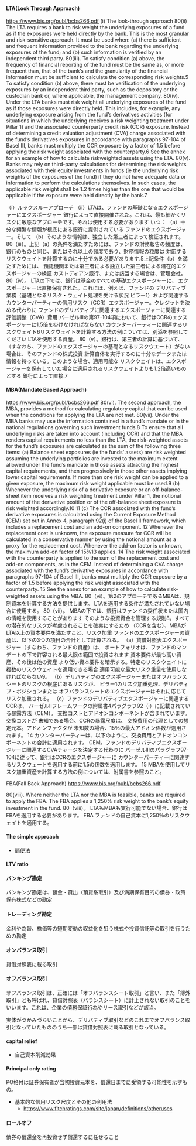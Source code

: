 #### LTA(Look Through Approach)
https://www.bis.org/publ/bcbs266.pdf
(i) The look-through approach 80(ii) The LTA requires a bank to risk weight the underlying exposures of a fund as if the exposures were held directly by the bank. This is the most granular and risk-sensitive approach. It must be used when: (a) there is sufficient and frequent information provided to the bank regarding the underlying exposures of the fund; and (b) such information is verified by an independent third party. 80(iii). To satisfy condition (a) above, the frequency of financial reporting of the fund must be the same as, or more frequent than, that of the bank’s and the granularity of the financial information must be sufficient to calculate the corresponding risk weights.5 To satisfy condition (b) above, there must be verification of the underlying exposures by an independent third party, such as the depository or the custodian bank or, where applicable, the management company. 80(iv). Under the LTA banks must risk weight all underlying exposures of the fund as if those exposures were directly held. This includes, for example, any underlying exposure arising from the fund’s derivatives activities (for situations in which the underlying receives a risk weighting treatment under Pillar 1) and the associated counterparty credit risk (CCR) exposure. Instead of determining a credit valuation adjustment (CVA) charge associated with the fund’s derivatives exposures in accordance with paragraphs 97-104 of Basel III, banks must multiply the CCR exposure by a factor of 1.5 before applying the risk weight associated with the counterparty.6 See the annex for an example of how to calculate riskweighted assets using the LTA. 80(v). Banks may rely on third-party calculations for determining the risk weights associated with their equity investments in funds (ie the underlying risk weights of the exposures of the fund) if they do not have adequate data or information to perform the calculations themselves. In such cases, the applicable risk weight shall be 1.2 times higher than the one that would be applicable if the exposure were held directly by the bank.7

（i）ルックスルーアプローチ
（ii）LTAは、ファンドの基礎となるエクスポージャーにエクスポージャー
銀行によって直接開催された。これは、最も細かくリスクに敏感なアプローチです。それは使用する必要があります
いつ：
（a）十分な頻繁な情報が根底にある銀行に提供されている
ファンドのエクスポージャー。そして
（b）そのような情報は、独立した第三者によって検証されます。
80（iii）。上記（a）の条件を満たすためには、ファンドの財務報告の頻度は、
銀行のものと同じ、またはそれ以上の頻度であり、財務情報の粒度は
対応するリスクウェイトを計算するのに十分である必要があります.5上記条件（b）を満たすためには、
預託機関または第三者による独立した第三者による潜在的エクスポージャーの検証
カストディアン銀行、または該当する場合は、管理会社。
80（iv）。 LTAの下では、銀行は基金のすべての基礎エクスポージャーに、
エクスポージャーは直接保有された。これには、例えば、ファンドの
デリバティブ業務（基礎となるリスク・ウェイト処理を受ける状況
ピラー1）および関連するカウンターパーティーの信用リスク（CCR）エクスポージャー。クレジットを決める代わりに
ファンドのデリバティブに関連するエクスポージャーに関連する評価調整（CVA）費用
バーゼルⅢの第97-104項において、銀行はCCRのエクスポージャーに1.5倍を掛けなければならない
カウンターパーティーに関連するリスクウェイト6リスクウェイトを計算する方法の例については、別添を参照してください
LTAを使用する資産。
80（v）。銀行は、第三者の計算に基づいて、
（すなわち、ファンドのエクスポージャーの基礎となるリスクウエート）がない場合は、そのファンドの株式投資
計算自体を実行するのに十分なデータまたは情報を持っている。このような場合、適用可能な
リスクウェイトは、エクスポージャーを保有していた場合に適用されるリスクウェイトよりも1.2倍高いものとする
銀行によって直接.7

#### MBA(Mandate Based Approach)
https://www.bis.org/publ/bcbs266.pdf
80(vi). The second approach, the MBA, provides a method for calculating regulatory capital that can
be used when the conditions for applying the LTA are not met. 
80(vii). Under the MBA banks may use the information contained in a fund’s mandate or in the national
regulations governing such investment funds.8 To ensure that all underlying risks are taken into account
(including CCR) and that the MBA renders capital requirements no less than the LTA, the risk-weighted
assets for the fund’s exposures are calculated as the sum of the following three items:
(a) Balance sheet exposures (ie the funds’ assets) are risk weighted assuming the underlying
portfolios are invested to the maximum extent allowed under the fund’s mandate in those
assets attracting the highest capital requirements, and then progressively in those other assets
implying lower capital requirements. If more than one risk weight can be applied to a given
exposure, the maximum risk weight applicable must be used.9
(b) Whenever the underlying risk of a derivative exposure or an off-balance-sheet item receives a
risk weighting treatment under Pillar 1, the notional amount of the derivative position or of the
off-balance sheet exposure is risk weighted accordingly.10 11
(c) The CCR associated with the fund’s derivative exposures is calculated using the Current
Exposure Method (CEM) set out in Annex 4, paragraph 92(i) of the Basel II framework, which
includes a replacement cost and an add-on component.
12 Whenever the replacement cost is
unknown, the exposure measure for CCR will be calculated in a conservative manner by using
the notional amount as a proxy for the replacement cost. Whenever the add-on factor is
unknown, the maximum add-on factor of 15%13 applies.
14 The risk weight associated with
the counterparty is applied to the sum of the replacement cost and add-on components, as in
the CEM. Instead of determining a CVA charge associated with the fund’s derivative exposures
in accordance with paragraphs 97-104 of Basel III, banks must multiply the CCR exposure by a
factor of 1.5 before applying the risk weight associated with the counterparty.
15
See the annex for an example of how to calculate risk-weighted assets using the MBA.
80（vi）。第2のアプローチであるMBAは、規制資本を計算する方法を提供します。
LTAを適用する条件が満たされていない場合に使用する。 80（vii）。 MBAの下では、銀行はファンドの委任状または国内の情報を使用することがあります
そのような投資資金を管理する規則8。すべての潜在的なリスクが考慮されることを確実にするため
（CCRを含む）、MBAがLTA以上の資本要件を満たすこと、リスク加重
ファンドのエクスポージャーの資産は、以下の3つの項目の合計として計算される。
（a）貸借対照表エクスポージャー（すなわち、ファンドの資産）は、
ポートフォリオは、ファンドのマンデートの下で許容される最大限の範囲で投資されます
資本要件が最も高い資産、その後は他の資産
より低い資本要件を暗示する。特定のリスクウェイトに複数のリスクウェイトを適用できる場合
適用可能な最大リスク重量を使用しなければならない9。
（b）デリバティブのエクスポージャーまたはオフバランスシートのリスクの根底にあるリスクが、
ピラー1のリスク加重処理、デリバティブ・ポジションまたは
オフバランスシートのエクスポージャーはそれに応じてリスク加重される。
（c）ファンドのデリバティブエクスポージャーに関連するCCRは、
バーゼルIIフレームワークの附属書4パラグラフ92（i）に記載されている暴露方法（CEM）。
交換コストとアドオンコンポーネントが含まれています。
交換コストが
未知である場合、CCRの暴露尺度は、
交換費用の代理としての想定元本。アドオンファクタが
未知数の場合、15％の最大アドオン係数が適用されます。
14
カウンターパーティーは、以下のように、交換費用とアドオンコンポーネントの合計に適用されます。
CEM。ファンドのデリバティブエクスポージャーに関連するCVAチャージを決定する代わりに
バーゼルIIIのパラグラフ97-104に従って、銀行はCCRのエクスポージャーに
カウンターパーティーに関連するリスクウェートを適用する前に1.5の係数を適用します。
15
MBAを使用してリスク加重資産を計算する方法の例については、附属書を参照のこと。

FBA(Fall Back Approach)
https://www.bis.org/publ/bcbs266.pdf

80(viii). Where neither the LTA nor the MBA is feasible, banks are required to apply the FBA. The FBA
applies a 1,250% risk weight to the bank’s equity investment in the fund.
80（viii）。 LTAもMBAも実行可能でない場合、銀行はFBAを適用する必要があります。 FBA
ファンドの自己資本に1,250％のリスクウェイトを適用する。


#### The simple approach
- 簡便法


#### LTV ratio


#### バンキング勘定
バンキング勘定は、預金・貸出（預貸系取引）及び満期保有目的の債券・政策保有株式などの勘定

#### トレーディング勘定
金利や為替、株価等の短期変動の収益化を狙う株式や投資信託等の取引を行うための勘定

#### オンバランス取引
貸借対照表に載る取引

#### オフバランス取引
オフバランス取引は、正確には「オフバランスシート取引」と言い、また「簿外取引」とも呼ばれ、貸借対照表（バランスシート）に計上されない取引のことをいいます。これは、企業の債務保証行為やリース取引などが該当。

実体がつかみづらいことから、デリバティブ取引などのこれまでオフバランス取引となっていたもののうち一部は貸借対照表に載る取引となっている。

#### capital relief
- 自己資本削減効果

#### Principal only rating
PO格付は証券保有者が当初投資元本を、償還日までに受領する可能性を示すもの。

- 基本的な信用リスク尺度とその他の利用法
  - https://www.fitchratings.com/site/japan/definitions/otheruses


#### ロールオフ
債券の償還金を再投資せず償還するに任せること